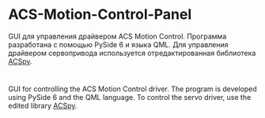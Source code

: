 # ACS-Motion-Control-Panel

GUI для управления драйвером ACS Motion Control. Программа разработана c помощью PySide 6 и языка QML. Для управления драйвером сервопривода используется отредактированная библиотека  [ACSpy](https://github.com/petebachant/ACSpy).  

#

GUI for controlling the ACS Motion Control driver. The program is developed using PySide 6 and the QML language. To control the servo driver, use the edited library [ACSpy](https://github.com/petebachant/ACSpy).
